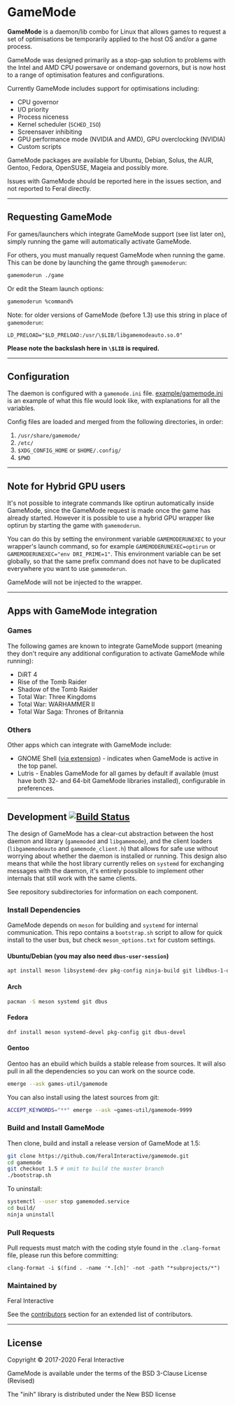 # GameMode
**GameMode** is a daemon/lib combo for Linux that allows games to request a set of optimisations be temporarily applied to the host OS and/or a game process.

GameMode was designed primarily as a stop-gap solution to problems with the Intel and AMD CPU powersave or ondemand governors, but is now host to a range of optimisation features and configurations.

Currently GameMode includes support for optimisations including:
* CPU governor
* I/O priority
* Process niceness
* Kernel scheduler (`SCHED_ISO`)
* Screensaver inhibiting
* GPU performance mode (NVIDIA and AMD), GPU overclocking (NVIDIA)
* Custom scripts

GameMode packages are available for Ubuntu, Debian, Solus, the AUR, Gentoo, Fedora, OpenSUSE, Mageia and possibly more.

Issues with GameMode should be reported here in the issues section, and not reported to Feral directly.

---
## Requesting GameMode

For games/launchers which integrate GameMode support (see list later on), simply running the game will automatically activate GameMode.

For others, you must manually request GameMode when running the game. This can be done by launching the game through `gamemoderun`:
```bash
gamemoderun ./game
```
Or edit the Steam launch options:
```bash
gamemoderun %command%
```

Note: for older versions of GameMode (before 1.3) use this string in place of `gamemoderun`:
```
LD_PRELOAD="$LD_PRELOAD:/usr/\$LIB/libgamemodeauto.so.0"
```
**Please note the backslash here in `\$LIB` is required.**

---
## Configuration

The daemon is configured with a `gamemode.ini` file. [example/gamemode.ini](https://github.com/FeralInteractive/gamemode/blob/master/example/gamemode.ini) is an example of what this file would look like, with explanations for all the variables.

Config files are loaded and merged from the following directories, in order:
1. `/usr/share/gamemode/`
2. `/etc/`
3. `$XDG_CONFIG_HOME` or `$HOME/.config/`
4. `$PWD`

---
## Note for Hybrid GPU users

It's not possible to integrate commands like optirun automatically inside GameMode, since the GameMode request is made once the game has already started. However it is possible to use a hybrid GPU wrapper like optirun by starting the game with `gamemoderun`.

You can do this by setting the environment variable `GAMEMODERUNEXEC` to your wrapper's launch command, so for example `GAMEMODERUNEXEC=optirun` or `GAMEMODERUNEXEC="env DRI_PRIME=1"`. This environment variable can be set globally, so that the same prefix command does not have to be duplicated everywhere you want to use `gamemoderun`.

GameMode will not be injected to the wrapper.

---
## Apps with GameMode integration

### Games
The following games are known to integrate GameMode support (meaning they don't require any additional configuration to activate GameMode while running):
* DiRT 4
* Rise of the Tomb Raider
* Shadow of the Tomb Raider
* Total War: Three Kingdoms
* Total War: WARHAMMER II
* Total War Saga: Thrones of Britannia

### Others
Other apps which can integrate with GameMode include:
* GNOME Shell ([via extension](https://github.com/gicmo/gamemode-extension)) - indicates when GameMode is active in the top panel.
* Lutris - Enables GameMode for all games by default if available (must have both 32- and 64-bit GameMode libraries installed), configurable in preferences.

---
## Development [![Build Status](https://travis-ci.org/FeralInteractive/gamemode.svg?branch=master)](https://travis-ci.org/FeralInteractive/gamemode)

The design of GameMode has a clear-cut abstraction between the host daemon and library (`gamemoded` and `libgamemode`), and the client loaders (`libgamemodeauto` and `gamemode_client.h`) that allows for safe use without worrying about whether the daemon is installed or running. This design also means that while the host library currently relies on `systemd` for exchanging messages with the daemon, it's entirely possible to implement other internals that still work with the same clients.

See repository subdirectories for information on each component.

### Install Dependencies
GameMode depends on `meson` for building and `systemd` for internal communication. This repo contains a `bootstrap.sh` script to allow for quick install to the user bus, but check `meson_options.txt` for custom settings.

#### Ubuntu/Debian (you may also need `dbus-user-session`)
```bash
apt install meson libsystemd-dev pkg-config ninja-build git libdbus-1-dev
```
#### Arch
```bash
pacman -S meson systemd git dbus
```
#### Fedora
```bash
dnf install meson systemd-devel pkg-config git dbus-devel
```
#### Gentoo
Gentoo has an ebuild which builds a stable release from sources. It will also pull in all the dependencies so you can work on the source code.
```bash
emerge --ask games-util/gamemode
```
You can also install using the latest sources from git:
```bash
ACCEPT_KEYWORDS="**" emerge --ask ~games-util/gamemode-9999
```

### Build and Install GameMode
Then clone, build and install a release version of GameMode at 1.5:

```bash
git clone https://github.com/FeralInteractive/gamemode.git
cd gamemode
git checkout 1.5 # omit to build the master branch
./bootstrap.sh
```

To uninstall:
```bash
systemctl --user stop gamemoded.service
cd build/
ninja uninstall
```

### Pull Requests
Pull requests must match with the coding style found in the `.clang-format` file, please run this before committing:
```
clang-format -i $(find . -name '*.[ch]' -not -path "*subprojects/*")
```

### Maintained by
Feral Interactive

See the [contributors](https://github.com/FeralInteractive/gamemode/graphs/contributors) section for an extended list of contributors.

---
## License

Copyright © 2017-2020 Feral Interactive

GameMode is available under the terms of the BSD 3-Clause License (Revised)

The "inih" library is distributed under the New BSD license
